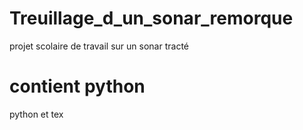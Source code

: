# Treuillage_d_un_sonar_remorque
projet scolaire de travail sur un sonar tracté

# contient python 

python et tex
